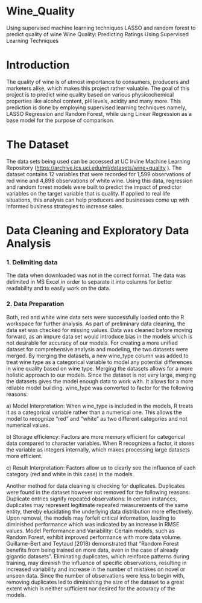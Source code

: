 # Wine_Quality
Using supervised machine learning techniques LASSO and random forest to predict quality of wine 
Wine Quality: Predicting Ratings Using Supervised Learning Techniques

# Introduction
The quality of wine is of utmost importance to consumers, producers and marketers alike, which makes this project rather valuable. The goal of this project is to predict wine quality based on various physicochemical properties like alcohol content, pH levels, acidity and many more. This prediction is done by employing supervised learning techniques namely, LASSO Regression and Random Forest, while using Linear Regression as a base model for the purpose of comparison.

# The Dataset
The data sets being used can be accessed at UC Irvine Machine Learning Repository (https://archive.ics.uci.edu/ml/datasets/wine+quality ). The dataset contains 12 variables that were recorded for 1,599 observations of red wine and 4,898 observations of white wine. Using this data, regression and random forest models were built to predict the impact of predictor variables on the target variable that is quality. If applied to real life situations, this analysis can help producers and businesses come up with informed business strategies to increase sales. 

# Data Cleaning and Exploratory Data Analysis
### 1. Delimiting data
The data when downloaded was not in the correct format.
The data was delimited in MS Excel in order to separate it into columns for better readability and to easily work on the data. 

### 2. Data Preparation
Both, red and white wine data sets were successfully loaded onto the R workspace for further analysis. As part of preliminary data cleaning, the data set was checked for missing values.
Data was cleaned before moving forward, as an impure data set would introduce bias in the models which is not desirable for accuracy of our models. 
For creating a more unified dataset for comprehensive analysis and modeling, the two datasets were merged. By merging the datasets, a new wine_type column was added to treat wine type as a categorical variable to model any potential differences in wine quality based on wine type. Merging the datasets allows for a more holistic approach to our models. Since the dataset is not very large, merging the datasets gives the model enough data to work with. It allows for a more reliable model building.
 wine_type was converted to factor for the following reasons:

a) Model Interpretation: When wine_type is included in the models, R treats it as a categorical variable rather than a numerical one. This allows the model to recognize “red” and “white” as two different categories and not numerical values.

b) Storage efficiency: Factors are more memory efficient for categorical data compared to character variables. When R recognizes a factor, it stores the variable as integers internally, which makes processing large datasets more efficient.

c) Result Interpretation: Factors allow us to clearly see the influence of each category (red and white in this case) in the models.

Another method for data cleaning is checking for duplicates. Duplicates were found in the dataset however not removed for the following reasons:
Duplicate entries signify repeated observations: In certain instances, duplicates may represent legitimate repeated measurements of the same entity, thereby elucidating the underlying data distribution more effectively. Upon removal, the models may forfeit critical information, leading to diminished performance which was indicated by an increase in RMSE values.
Model Performance and Variability: Certain models, such as Random Forest, exhibit improved performance with more data volume. Guillame-Bert and Teytaud (2018) demonstrated that “Random Forest benefits from being trained on more data, even in the case of already gigantic datasets”. Eliminating duplicates, which reinforce patterns during training, may diminish the influence of specific observations, resulting in increased variability and increase in the number of  mistakes on novel or unseen data. Since the number of observations were less to begin with, removing duplicates led to diminishing the size of the dataset to a great extent which is neither sufficient nor desired for the accuracy of the models. 


